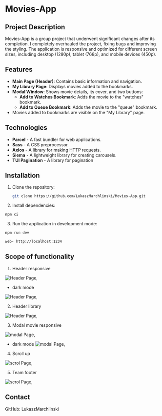 # Movies-App

## Project Description

Movies-App is a group project that underwent significant changes after its completion. I completely
overhauled the project, fixing bugs and improving the styling. The application is responsive and
optimized for different screen sizes, including desktop (1280p), tablet (768p), and mobile devices
(450p).

## Features

- **Main Page (Header)**: Contains basic information and navigation.
- **My Library Page**: Displays movies added to the bookmarks.
- **Modal Window**: Shows movie details, its cover, and two buttons:
  - **Add to Watches Bookmark**: Adds the movie to the "watches" bookmark.
  - **Add to Queue Bookmark**: Adds the movie to the "queue" bookmark.
- Movies added to bookmarks are visible on the "My Library" page.

## Technologies

- **Parcel** - A fast bundler for web applications.
- **Sass** - A CSS preprocessor.
- **Axios** - A library for making HTTP requests.
- **Siema** - A lightweight library for creating carousels.
- **TUI Pagination** - A library for pagination

## Installation

1. Clone the repository:

   ```bash
   git clone https://github.com/LukaszMarchlinski/Movies-App.git

   ```

2. Install dependencies:

```bash
npm ci
```

3. Run the application in development mode:

```bash
npm run dev
```

```bash
web- http://localhost:1234
```

## Scope of functionality

1. Header responsive

![Header Page](./src/images/Readme/header.png),

- dark mode

![Header Page](./src/images/Readme/dar%20header.png),

2. Header library

![Header Page](./src/images/Readme/header-library.png),

3. Modal movie responsive

![modal Page](./src/images/Readme/modal.png),

- dark mode ![modal Page](./src/images/Readme/modaldark.png),

4. Scroll up

![scrol Page](./src/images/Readme/up.png),

5. Team footer

![scrol Page](./src/images/Readme/Zrzut%20ekranu%202024-07-25%20161213.png),

## Contact

GitHub: LukaszMarchlinski
